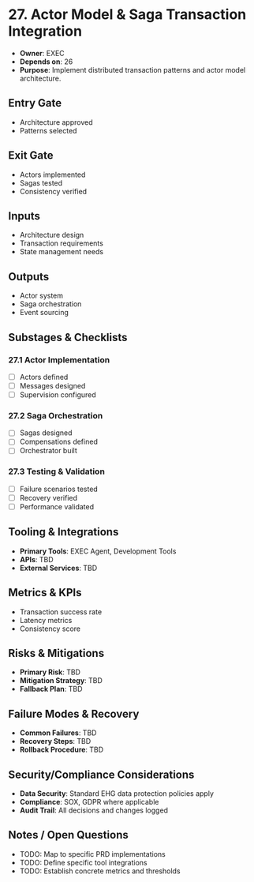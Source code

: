 # 27. Actor Model & Saga Transaction Integration

- **Owner**: EXEC
- **Depends on**: 26
- **Purpose**: Implement distributed transaction patterns and actor model architecture.

## Entry Gate
- Architecture approved
- Patterns selected

## Exit Gate
- Actors implemented
- Sagas tested
- Consistency verified

## Inputs
- Architecture design
- Transaction requirements
- State management needs

## Outputs
- Actor system
- Saga orchestration
- Event sourcing

## Substages & Checklists
### 27.1 Actor Implementation
  - [ ] Actors defined
  - [ ] Messages designed
  - [ ] Supervision configured

### 27.2 Saga Orchestration
  - [ ] Sagas designed
  - [ ] Compensations defined
  - [ ] Orchestrator built

### 27.3 Testing & Validation
  - [ ] Failure scenarios tested
  - [ ] Recovery verified
  - [ ] Performance validated

## Tooling & Integrations
- **Primary Tools**: EXEC Agent, Development Tools
- **APIs**: TBD
- **External Services**: TBD

## Metrics & KPIs
- Transaction success rate
- Latency metrics
- Consistency score

## Risks & Mitigations
- **Primary Risk**: TBD
- **Mitigation Strategy**: TBD
- **Fallback Plan**: TBD

## Failure Modes & Recovery
- **Common Failures**: TBD
- **Recovery Steps**: TBD
- **Rollback Procedure**: TBD

## Security/Compliance Considerations
- **Data Security**: Standard EHG data protection policies apply
- **Compliance**: SOX, GDPR where applicable
- **Audit Trail**: All decisions and changes logged

## Notes / Open Questions
- TODO: Map to specific PRD implementations
- TODO: Define specific tool integrations
- TODO: Establish concrete metrics and thresholds